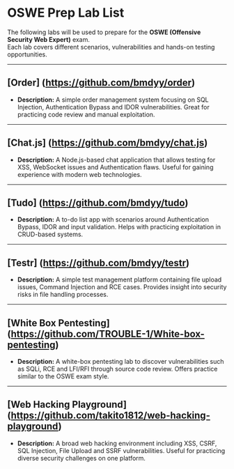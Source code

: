 # OSWE Prep Lab List

The following labs will be used to prepare for the **OSWE (Offensive Security Web Expert)** exam.  
Each lab covers different scenarios, vulnerabilities and hands-on testing opportunities.

---

## [Order] (https://github.com/bmdyy/order)
- **Description:** A simple order management system focusing on SQL Injection, Authentication Bypass and IDOR vulnerabilities. Great for practicing code review and manual exploitation.

---

## [Chat.js] (https://github.com/bmdyy/chat.js)
- **Description:** A Node.js-based chat application that allows testing for XSS, WebSocket issues and Authentication flaws. Useful for gaining experience with modern web technologies.

---

## [Tudo] (https://github.com/bmdyy/tudo)
- **Description:** A to-do list app with scenarios around Authentication Bypass, IDOR and input validation. Helps with practicing exploitation in CRUD-based systems.

---

## [Testr] (https://github.com/bmdyy/testr)
- **Description:** A simple test management platform containing file upload issues, Command Injection and RCE cases. Provides insight into security risks in file handling processes.

---

## [White Box Pentesting] (https://github.com/TROUBLE-1/White-box-pentesting)
- **Description:** A white-box pentesting lab to discover vulnerabilities such as SQLi, RCE and LFI/RFI through source code review. Offers practice similar to the OSWE exam style.

---

## [Web Hacking Playground] (https://github.com/takito1812/web-hacking-playground)
- **Description:** A broad web hacking environment including XSS, CSRF, SQL Injection, File Upload and SSRF vulnerabilities. Useful for practicing diverse security challenges on one platform.
